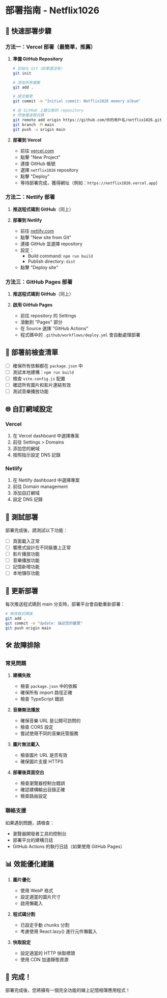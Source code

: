 # 部署指南 - Netflix1026

## 🚀 快速部署步驟

### 方法一：Vercel 部署（最簡單，推薦）

1. **準備 GitHub Repository**
   ```bash
   # 初始化 Git（如果還沒有）
   git init
   
   # 添加所有檔案
   git add .
   
   # 提交變更
   git commit -m "Initial commit: Netflix1026 memory album"
   
   # 在 GitHub 上建立新的 repository
   # 然後推送程式碼
   git remote add origin https://github.com/你的用戶名/netflix1026.git
   git branch -M main
   git push -u origin main
   ```

2. **部署到 Vercel**
   - 前往 [vercel.com](https://vercel.com)
   - 點擊 "New Project"
   - 連接 GitHub 帳號
   - 選擇 `netflix1026` repository
   - 點擊 "Deploy"
   - 等待部署完成，獲得網址（例如：`https://netflix1026.vercel.app`）

### 方法二：Netlify 部署

1. **推送程式碼到 GitHub**（同上）

2. **部署到 Netlify**
   - 前往 [netlify.com](https://netlify.com)
   - 點擊 "New site from Git"
   - 連接 GitHub 並選擇 repository
   - 設定：
     - Build command: `npm run build`
     - Publish directory: `dist`
   - 點擊 "Deploy site"

### 方法三：GitHub Pages 部署

1. **推送程式碼到 GitHub**（同上）

2. **啟用 GitHub Pages**
   - 前往 repository 的 Settings
   - 滾動到 "Pages" 部分
   - 在 Source 選擇 "GitHub Actions"
   - 程式碼中的 `.github/workflows/deploy.yml` 會自動處理部署

## 🔧 部署前檢查清單

- [ ] 確保所有依賴都在 `package.json` 中
- [ ] 測試本地建構：`npm run build`
- [ ] 檢查 `vite.config.js` 配置
- [ ] 確認所有圖片和影片連結有效
- [ ] 測試音樂播放功能

## 🌐 自訂網域設定

### Vercel
1. 在 Vercel dashboard 中選擇專案
2. 前往 Settings > Domains
3. 添加您的網域
4. 按照指示設定 DNS 記錄

### Netlify
1. 在 Netlify dashboard 中選擇專案
2. 前往 Domain management
3. 添加自訂網域
4. 設定 DNS 記錄

## 📱 測試部署

部署完成後，請測試以下功能：

- [ ] 頁面載入正常
- [ ] 響應式設計在不同裝置上正常
- [ ] 影片播放功能
- [ ] 音樂播放功能
- [ ] 記憶新增功能
- [ ] 本地儲存功能

## 🔄 更新部署

每次推送程式碼到 main 分支時，部署平台會自動重新部署：

```bash
# 修改程式碼後
git add .
git commit -m "Update: 描述您的變更"
git push origin main
```

## 🛠️ 故障排除

### 常見問題

1. **建構失敗**
   - 檢查 `package.json` 中的依賴
   - 確保所有 import 路徑正確
   - 檢查 TypeScript 錯誤

2. **音樂無法播放**
   - 確保音樂 URL 是公開可訪問的
   - 檢查 CORS 設定
   - 嘗試使用不同的音樂託管服務

3. **圖片無法載入**
   - 檢查圖片 URL 是否有效
   - 確保圖片支援 HTTPS

4. **部署後頁面空白**
   - 檢查瀏覽器控制台錯誤
   - 確認建構輸出目錄正確
   - 檢查路由設定

### 聯絡支援

如果遇到問題，請檢查：
- 瀏覽器開發者工具的控制台
- 部署平台的建構日誌
- GitHub Actions 的執行日誌（如果使用 GitHub Pages）

## 📊 效能優化建議

1. **圖片優化**
   - 使用 WebP 格式
   - 設定適當的圖片尺寸
   - 啟用懶載入

2. **程式碼分割**
   - 已設定手動 chunks 分割
   - 考慮使用 React.lazy() 進行元件懶載入

3. **快取設定**
   - 設定適當的 HTTP 快取標頭
   - 使用 CDN 加速靜態資源

## 🎉 完成！

部署完成後，您將擁有一個完全功能的線上記憶相簿應用程式！
